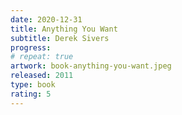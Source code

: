 ```yaml
---
date: 2020-12-31
title: Anything You Want
subtitle: Derek Sivers
progress:
# repeat: true
artwork: book-anything-you-want.jpeg
released: 2011
type: book
rating: 5
---
```

